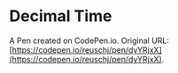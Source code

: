 # Decimal Time

A Pen created on CodePen.io. Original URL: [https://codepen.io/reuschj/pen/dyYRjxX](https://codepen.io/reuschj/pen/dyYRjxX).


